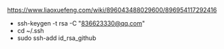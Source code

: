 https://www.liaoxuefeng.com/wiki/896043488029600/896954117292416

- ssh-keygen -t rsa -C "836623330@qq.com"     
- cd ~/.ssh
- sudo ssh-add id_rsa_github

